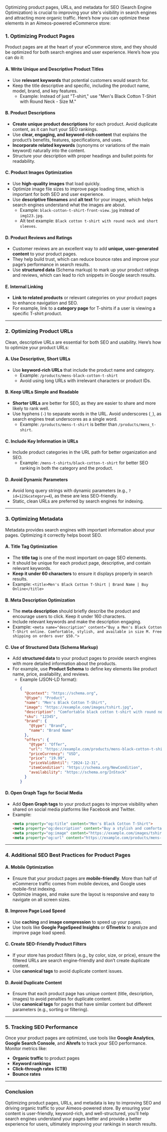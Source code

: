 Optimizing product pages, URLs, and metadata for SEO (Search Engine Optimization) is crucial to improving your site's visibility in search engines and attracting more organic traffic. Here’s how you can optimize these elements in an Aimeos-powered eCommerce store:

### **1. Optimizing Product Pages**

Product pages are at the heart of your eCommerce store, and they should be optimized for both search engines and user experience. Here’s how you can do it:

#### **A. Write Unique and Descriptive Product Titles**
- Use **relevant keywords** that potential customers would search for.
- Keep the title descriptive and specific, including the product name, model, brand, and key features.
  - Example: Instead of just "T-shirt," use "Men's Black Cotton T-Shirt with Round Neck - Size M."
  
#### **B. Product Descriptions**
- **Create unique product descriptions** for each product. Avoid duplicate content, as it can hurt your SEO rankings.
- Use **clear, engaging, and keyword-rich content** that explains the product’s benefits, features, specifications, and uses.
- **Incorporate related keywords** (synonyms or variations of the main keyword) naturally into the content.
- Structure your description with proper headings and bullet points for readability.

#### **C. Product Images Optimization**
- Use **high-quality images** that load quickly.
- Optimize image file sizes to improve page loading time, which is important for both SEO and user experience.
- Use **descriptive filenames** and **alt text** for your images, which helps search engines understand what the images are about.
  - Example: `black-cotton-t-shirt-front-view.jpg` instead of `img123.jpg`.
  - Alt text example: `Black cotton t-shirt with round neck and short sleeves`.

#### **D. Product Reviews and Ratings**
- Customer reviews are an excellent way to add **unique, user-generated content** to your product pages.
- They help build trust, which can reduce bounce rates and improve your page’s performance in search results.
- Use **structured data** (Schema markup) to mark up your product ratings and reviews, which can lead to rich snippets in Google search results.

#### **E. Internal Linking**
- **Link to related products** or relevant categories on your product pages to enhance navigation and SEO.
- For example, link to a **category page** for T-shirts if a user is viewing a specific T-shirt product.

---

### **2. Optimizing Product URLs**

Clean, descriptive URLs are essential for both SEO and usability. Here’s how to optimize your product URLs:

#### **A. Use Descriptive, Short URLs**
- Use **keyword-rich URLs** that include the product name and category.
  - Example: `/products/mens-black-cotton-t-shirt`
  - Avoid using long URLs with irrelevant characters or product IDs.
  
#### **B. Keep URLs Simple and Readable**
- **Shorter URLs** are better for SEO, as they are easier to share and more likely to rank well.
- Use hyphens (`-`) to separate words in the URL. Avoid underscores (`_`), as search engines treat underscores as a single word.
  - Example: `/products/mens-t-shirt` is better than `/products/mens_t-shirt`.

#### **C. Include Key Information in URLs**
- Include product categories in the URL path for better organization and SEO.
  - Example: `/mens-t-shirts/black-cotton-t-shirt` for better SEO ranking in both the category and the product.
  
#### **D. Avoid Dynamic Parameters**
- Avoid long query strings with dynamic parameters (e.g., `?id=123&category=4`), as these are less SEO-friendly.
- Static, clean URLs are preferred by search engines for indexing.

---

### **3. Optimizing Metadata**

Metadata provides search engines with important information about your pages. Optimizing it correctly helps boost SEO.

#### **A. Title Tag Optimization**
- The **title tag** is one of the most important on-page SEO elements.
- It should be unique for each product page, descriptive, and contain relevant keywords.
- **Keep it under 60 characters** to ensure it displays properly in search results.
- Example: `<title>Men's Black Cotton T-Shirt | Brand Name | Buy Online</title>`

#### **B. Meta Description Optimization**
- The **meta description** should briefly describe the product and encourage users to click. Keep it under 160 characters.
- Include relevant keywords and make the description engaging.
- Example: `<meta name="description" content="Buy a Men's Black Cotton T-Shirt online. Comfortable, stylish, and available in size M. Free shipping on orders over $50.">`

#### **C. Use of Structured Data (Schema Markup)**
- Add **structured data** to your product pages to provide search engines with more detailed information about the products.
- For example, use **Product Schema** to define key elements like product name, price, availability, and reviews.
  - Example (JSON-LD format):
    ```json
    {
      "@context": "https://schema.org",
      "@type": "Product",
      "name": "Men's Black Cotton T-Shirt",
      "image": "https://example.com/images/tshirt.jpg",
      "description": "Comfortable black cotton t-shirt with round neck.",
      "sku": "12345",
      "brand": {
        "@type": "Brand",
        "name": "Brand Name"
      },
      "offers": {
        "@type": "Offer",
        "url": "https://example.com/products/mens-black-cotton-t-shirt",
        "priceCurrency": "USD",
        "price": "19.99",
        "priceValidUntil": "2024-12-31",
        "itemCondition": "https://schema.org/NewCondition",
        "availability": "https://schema.org/InStock"
      }
    }
    ```

#### **D. Open Graph Tags for Social Media**
- Add **Open Graph tags** to your product pages to improve visibility when shared on social media platforms like Facebook and Twitter.
- Example:
  ```html
  <meta property="og:title" content="Men's Black Cotton T-Shirt">
  <meta property="og:description" content="Buy a stylish and comfortable black cotton t-shirt online. Free shipping on orders over $50.">
  <meta property="og:image" content="https://example.com/images/tshirt.jpg">
  <meta property="og:url" content="https://example.com/products/mens-black-cotton-t-shirt">
  ```

---

### **4. Additional SEO Best Practices for Product Pages**

#### **A. Mobile Optimization**
- Ensure that your product pages are **mobile-friendly**. More than half of eCommerce traffic comes from mobile devices, and Google uses mobile-first indexing.
- Optimize images, and make sure the layout is responsive and easy to navigate on all screen sizes.

#### **B. Improve Page Load Speed**
- Use **caching** and **image compression** to speed up your pages.
- Use tools like **Google PageSpeed Insights** or **GTmetrix** to analyze and improve page load speed.

#### **C. Create SEO-Friendly Product Filters**
- If your store has product filters (e.g., by color, size, or price), ensure the filtered URLs are search engine-friendly and don’t create duplicate content.
- Use **canonical tags** to avoid duplicate content issues.
  
#### **D. Avoid Duplicate Content**
- Ensure that each product page has unique content (title, description, images) to avoid penalties for duplicate content.
- Use **canonical tags** for pages that have similar content but different parameters (e.g., sorting or filtering).

---

### **5. Tracking SEO Performance**

Once your product pages are optimized, use tools like **Google Analytics**, **Google Search Console**, and **Ahrefs** to track your SEO performance. Monitor metrics like:
- **Organic traffic** to product pages
- **Keyword rankings**
- **Click-through rates (CTR)**
- **Bounce rates**

---

### **Conclusion**

Optimizing product pages, URLs, and metadata is key to improving SEO and driving organic traffic to your Aimeos-powered store. By ensuring your content is user-friendly, keyword-rich, and well-structured, you’ll help search engines understand your pages better and provide a better experience for users, ultimately improving your rankings in search results.